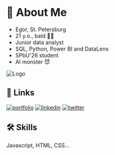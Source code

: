 
# 🚀 About Me
- Egor, St. Petersburg
- 21 y.o., bald 👨‍🦲 
- Junior data analyst
- SQL, Python, Power BI and DataLens
- SPbU'26 student
- AI monster 😈
  
![Logo](https://placecats.com/350/250?fit=contain&position=top
)

## 🔗 Links
[![portfolio](https://img.shields.io/badge/my_portfolio-000?style=for-the-badge&logo=ko-fi&logoColor=white)](https://katherineoelsner.com/)
[![linkedin](https://img.shields.io/badge/linkedin-0A66C2?style=for-the-badge&logo=linkedin&logoColor=white)](https://www.linkedin.com/)
[![twitter](https://img.shields.io/badge/twitter-1DA1F2?style=for-the-badge&logo=twitter&logoColor=white)](https://twitter.com/)


## 🛠 Skills
Javascript, HTML, CSS...

